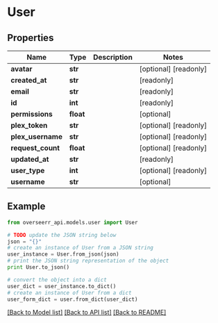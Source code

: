 # User


## Properties
Name | Type | Description | Notes
------------ | ------------- | ------------- | -------------
**avatar** | **str** |  | [optional] [readonly] 
**created_at** | **str** |  | [readonly] 
**email** | **str** |  | [readonly] 
**id** | **int** |  | [readonly] 
**permissions** | **float** |  | [optional] 
**plex_token** | **str** |  | [optional] [readonly] 
**plex_username** | **str** |  | [optional] [readonly] 
**request_count** | **float** |  | [optional] [readonly] 
**updated_at** | **str** |  | [readonly] 
**user_type** | **int** |  | [optional] [readonly] 
**username** | **str** |  | [optional] 

## Example

```python
from overseerr_api.models.user import User

# TODO update the JSON string below
json = "{}"
# create an instance of User from a JSON string
user_instance = User.from_json(json)
# print the JSON string representation of the object
print User.to_json()

# convert the object into a dict
user_dict = user_instance.to_dict()
# create an instance of User from a dict
user_form_dict = user.from_dict(user_dict)
```
[[Back to Model list]](../README.md#documentation-for-models) [[Back to API list]](../README.md#documentation-for-api-endpoints) [[Back to README]](../README.md)


